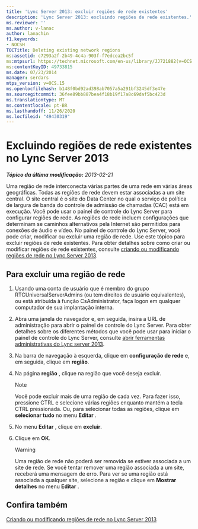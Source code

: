 ```yaml
---
title: 'Lync Server 2013: excluir regiões de rede existentes'
description: 'Lync Server 2013: excluindo regiões de rede existentes.'
ms.reviewer: ''
ms.author: v-lanac
author: lanachin
f1.keywords:
- NOCSH
TOCTitle: Deleting existing network regions
ms:assetid: c7293a2f-2b49-4c4a-903f-f7edcea2bc5f
ms:mtpsurl: https://technet.microsoft.com/en-us/library/JJ721882(v=OCS.15)
ms:contentKeyID: 49733815
ms.date: 07/23/2014
manager: serdars
mtps_version: v=OCS.15
ms.openlocfilehash: b148f0bd92ad398ab7057a5a291bf3245df3e47e
ms.sourcegitcommit: 36fee89bb887bea4f18b19f17a8c69daf5bc423d
ms.translationtype: MT
ms.contentlocale: pt-BR
ms.lasthandoff: 11/26/2020
ms.locfileid: "49430319"
---
```

# <a name="deleting-existing-network-regions-in-lync-server-2013"></a>Excluindo regiões de rede existentes no Lync Server 2013

<div data-xmlns="http://www.w3.org/1999/xhtml">

<div class="topic" data-xmlns="http://www.w3.org/1999/xhtml" data-msxsl="urn:schemas-microsoft-com:xslt" data-cs="https://msdn.microsoft.com/">

<div data-asp="https://msdn2.microsoft.com/asp">



</div>

<div id="mainSection">

<div id="mainBody">

<span> </span>

_**Tópico da última modificação:** 2013-02-21_

Uma região de rede interconecta várias partes de uma rede em várias áreas geográficas. Todas as regiões de rede devem estar associadas a um site central. O site central é o site do Data Center no qual o serviço de política de largura de banda do controle de admissão de chamadas (CAC) está em execução. Você pode usar o painel de controle do Lync Server para configurar regiões de rede. As regiões de rede incluem configurações que determinam se caminhos alternativos pela Internet são permitidos para conexões de áudio e vídeo. No painel de controle do Lync Server, você pode criar, modificar ou excluir uma região de rede. Use este tópico para excluir regiões de rede existentes. Para obter detalhes sobre como criar ou modificar regiões de rede existentes, consulte [criando ou modificando regiões de rede no Lync Server 2013](lync-server-2013-creating-or-modifying-network-regions.md).

<div>

## <a name="to-delete-a-network-region"></a>Para excluir uma região de rede

1.  Usando uma conta de usuário que é membro do grupo RTCUniversalServerAdmins (ou tem direitos de usuário equivalentes), ou está atribuída à função CsAdministrator, faça logon em qualquer computador de sua implantação interna.

2.  Abra uma janela do navegador e, em seguida, insira a URL de administração para abrir o painel de controle do Lync Server. Para obter detalhes sobre os diferentes métodos que você pode usar para iniciar o painel de controle do Lync Server, consulte [abrir ferramentas administrativas do Lync server 2013](lync-server-2013-open-lync-server-administrative-tools.md).

3.  Na barra de navegação à esquerda, clique em **configuração de rede** e, em seguida, clique em **região**.

4.  Na página **região** , clique na região que você deseja excluir.
    
    <div>
    

    > [!NOTE]  
    > Você pode excluir mais de uma região de cada vez. Para fazer isso, pressione CTRL e selecione várias regiões enquanto mantém a tecla CTRL pressionada. Ou, para selecionar todas as regiões, clique em <STRONG>selecionar tudo</STRONG> no menu <STRONG>Editar</STRONG> .

    
    </div>

5.  No menu **Editar** , clique em **excluir**.

6.  Clique em **OK**.
    
    <div>
    

    > [!WARNING]  
    > Uma região de rede não poderá ser removida se estiver associada a um site de rede. Se você tentar remover uma região associada a um site, receberá uma mensagem de erro. Para ver se uma região está associada a qualquer site, selecione a região e clique em <STRONG>Mostrar detalhes</STRONG> no menu <STRONG>Editar</STRONG> .

    
    </div>

</div>

<div>

## <a name="see-also"></a>Confira também


[Criando ou modificando regiões de rede no Lync Server 2013](lync-server-2013-creating-or-modifying-network-regions.md)  
  

</div>

</div>

<span> </span>

</div>

</div>

</div>

